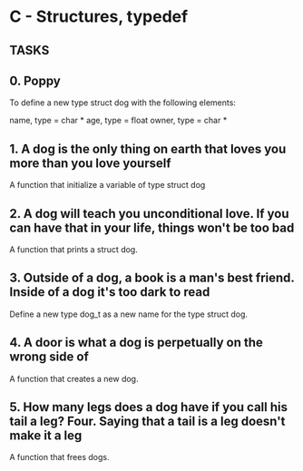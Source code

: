# C - Structures, typedef

## TASKS

## 0. Poppy
To define a new type struct dog with the following elements:

name, type = char *
age, type = float
owner, type = char *

## 1. A dog is the only thing on earth that loves you more than you love yourself
A function that initialize a variable of type struct dog

## 2. A dog will teach you unconditional love. If you can have that in your life, things won't be too bad
A function that prints a struct dog.

## 3. Outside of a dog, a book is a man's best friend. Inside of a dog it's too dark to read
Define a new type dog_t as a new name for the type struct dog.

## 4. A door is what a dog is perpetually on the wrong side of
A function that creates a new dog.

## 5. How many legs does a dog have if you call his tail a leg? Four. Saying that a tail is a leg doesn't make it a leg
A function that frees dogs.
